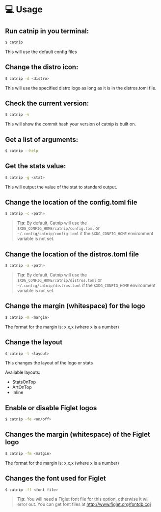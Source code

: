 # 💻 Usage


## Run catnip in you terminal:
```bash
$ catnip
```
This will use the default config files

## Change the distro icon:
```bash
$ catnip -d <distro>
```
This will use the specified distro logo as long as it is in the distros.toml file.

## Check the current version:
```bash
$ catnip -v
```
This will show the commit hash your version of catnip is built on.

## Get a list of arguments:
```bash
$ catnip --help
```

## Get the stats value:
```bash
$ catnip -g <stat>
```
This will output the value of the stat to standard output.

## Change the location of the config.toml file
```bash
$ catnip -c <path>
```
>**Tip:**
>By default, Catnip will use the `$XDG_CONFIG_HOME/catnip/config.toml` or `~/.config/catnip/config.toml` if the `$XDG_CONFIG_HOME` environment variable is not set.

## Change the location of the distros.toml file
```bash
$ catnip -a <path>
```
>**Tip:**
>By default, Catnip will use the `$XDG_CONFIG_HOME/catnip/distros.toml` or `~/.config/catnip/distros.toml` if the `$XDG_CONFIG_HOME` environment variable is not set.

## Change the margin (whitespace) for the logo
```bash
$ catnip -m <margin>
```
The format for the margin is: x,x,x (where x is a number)

## Change the layout
```bash
$ catnip -l <layout>
```
This changes the layout of the logo or stats

Available layouts:
- StatsOnTop
- ArtOnTop
- Inline

## Enable or disable Figlet logos
```bash
$ catnip -fe <on/off>
```

## Changes the margin (whitespace) of the Figlet logo
```bash
$ catnip -fm <matgin>
```
The format for the margin is: x,x,x (where x is a number)

## Changes the font used for Figlet
```bash
$ catnip -ff <font file>
```
>**Tip:**
>You will need a Figlet font file for this option, otherwise it will error out. You can get font files at <http://www.figlet.org/fontdb.cgi>
